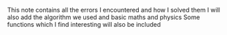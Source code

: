 This note contains all the errors I encountered and how I solved them 
I will also add the algorithm we used and basic maths and physics
Some functions which I find interesting will also be included

